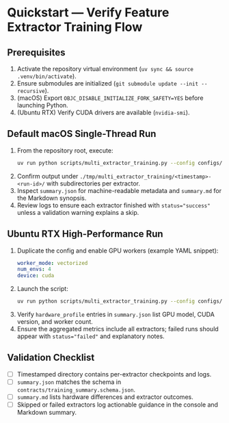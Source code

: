 # Quickstart — Verify Feature Extractor Training Flow

## Prerequisites
1. Activate the repository virtual environment (`uv sync && source .venv/bin/activate`).
2. Ensure submodules are initialized (`git submodule update --init --recursive`).
3. (macOS) Export `OBJC_DISABLE_INITIALIZE_FORK_SAFETY=YES` before launching Python.
4. (Ubuntu RTX) Verify CUDA drivers are available (`nvidia-smi`).

## Default macOS Single-Thread Run
1. From the repository root, execute:
   ```bash
   uv run python scripts/multi_extractor_training.py --config configs/scenarios/multi_extractor_default.yaml
   ```
2. Confirm output under `./tmp/multi_extractor_training/<timestamp>-<run-id>/` with subdirectories per extractor.
3. Inspect `summary.json` for machine-readable metadata and `summary.md` for the Markdown synopsis.
4. Review logs to ensure each extractor finished with `status="success"` unless a validation warning explains a skip.

## Ubuntu RTX High-Performance Run
1. Duplicate the config and enable GPU workers (example YAML snippet):
   ```yaml
   worker_mode: vectorized
   num_envs: 4
   device: cuda
   ```
2. Launch the script:
   ```bash
   uv run python scripts/multi_extractor_training.py --config configs/scenarios/multi_extractor_gpu.yaml
   ```
3. Verify `hardware_profile` entries in `summary.json` list GPU model, CUDA version, and worker count.
4. Ensure the aggregated metrics include all extractors; failed runs should appear with `status="failed"` and explanatory notes.

## Validation Checklist
- [ ] Timestamped directory contains per-extractor checkpoints and logs.
- [ ] `summary.json` matches the schema in `contracts/training_summary.schema.json`.
- [ ] `summary.md` lists hardware differences and extractor outcomes.
- [ ] Skipped or failed extractors log actionable guidance in the console and Markdown summary.
